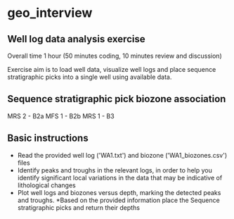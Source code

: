 # geo_interview

## Well log data analysis exercise

Overall time 1 hour (50 minutes coding, 10 minutes review and discussion)

Exercise aim is to load well data, visualize well logs and place sequence stratigraphic picks into a single well using available data.

## Sequence stratigraphic pick biozone association
MRS 2 - B2a
MFS 1 - B2b
MRS 1 - B3

## Basic instructions
* Read the provided well log ('WA1.txt') and biozone ('WA1_biozones.csv') files
* Identify peaks and troughs in the relevant logs, in order to help you identify significant local variations in the data that may be indicative of lithological changes
* Plot well logs and biozones versus depth, marking the detected peaks and troughs.
*Based on the provided information place the Sequence stratigraphic picks and return their depths
